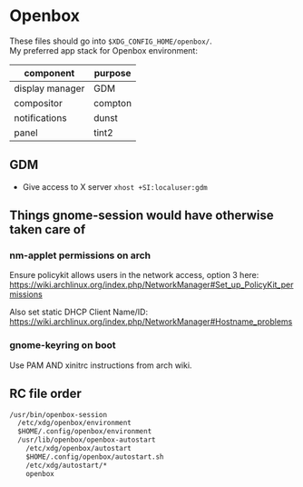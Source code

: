 # Openbox

These files should go into `$XDG_CONFIG_HOME/openbox/`.  
My preferred app stack for Openbox environment:

| component       | purpose     |
| --------------- | ----------- |
| display manager | GDM         |
| compositor      | compton     |
| notifications   | dunst       |
| panel           | tint2       |

## GDM

- Give access to X server `xhost +SI:localuser:gdm`

## Things gnome-session would have otherwise taken care of

### nm-applet permissions on arch

Ensure policykit allows users in the network access, option 3 here:
<https://wiki.archlinux.org/index.php/NetworkManager#Set_up_PolicyKit_permissions>

Also set static DHCP Client Name/ID:
<https://wiki.archlinux.org/index.php/NetworkManager#Hostname_problems>

### gnome-keyring on boot

Use PAM AND xinitrc instructions from arch wiki.

## RC file order

```markdown
/usr/bin/openbox-session
  /etc/xdg/openbox/environment
  $HOME/.config/openbox/environment
  /usr/lib/openbox/openbox-autostart
    /etc/xdg/openbox/autostart
    $HOME/.config/openbox/autostart.sh
    /etc/xdg/autostart/*
    openbox
```

